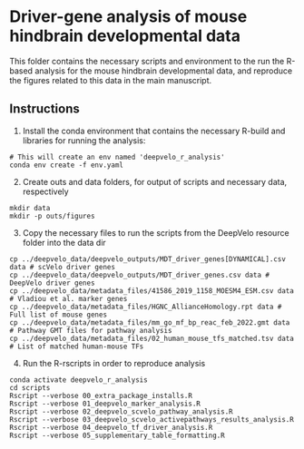 # Driver-gene analysis of mouse hindbrain developmental data

This folder contains the necessary scripts and environment to the run the R-based analysis for the mouse hindbrain developmental data, and reproduce the 
figures related to this data in the main manuscript. 

## Instructions 

1. Install the conda environment that contains the necessary R-build and libraries for running the analysis:
```
# This will create an env named 'deepvelo_r_analysis'
conda env create -f env.yaml 
```

2. Create outs and data folders, for output of scripts and necessary data, respectively
```
mkdir data
mkdir -p outs/figures
```

3. Copy the necessary files to run the scripts from the DeepVelo resource folder into the data dir
```
cp ../deepvelo_data/deepvelo_outputs/MDT_driver_genes[DYNAMICAL].csv data # scVelo driver genes
cp ../deepvelo_data/deepvelo_outputs/MDT_driver_genes.csv data # DeepVelo driver genes 
cp ../deepvelo_data/metadata_files/41586_2019_1158_MOESM4_ESM.csv data # Vladiou et al. marker genes
cp ../deepvelo_data/metadata_files/HGNC_AllianceHomology.rpt data # Full list of mouse genes  
cp ../deepvelo_data/metadata_files/mm_go_mf_bp_reac_feb_2022.gmt data # Pathway GMT files for pathway analysis
cp ../deepvelo_data/metadata_files/02_human_mouse_tfs_matched.tsv data # List of matched human-mouse TFs 
```
4. Run the R-rscripts in order to reproduce analysis 
```
conda activate deepvelo_r_analysis
cd scripts
Rscript --verbose 00_extra_package_installs.R
Rscript --verbose 01_deepvelo_marker_analysis.R
Rscript --verbose 02_deepvelo_scvelo_pathway_analysis.R
Rscript --verbose 03_deepvelo_scvelo_activepathways_results_analysis.R
Rscript --verbose 04_deepvelo_tf_driver_analysis.R
Rscript --verbose 05_supplementary_table_formatting.R
```
